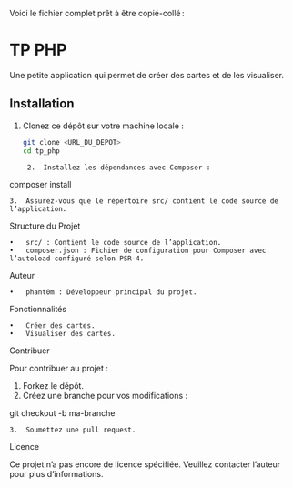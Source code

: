 Voici le fichier complet prêt à être copié-collé :

# TP PHP

Une petite application qui permet de créer des cartes et de les visualiser.

## Installation

1. Clonez ce dépôt sur votre machine locale :
   ```bash
   git clone <URL_DU_DEPOT>
   cd tp_php

	2.	Installez les dépendances avec Composer :

composer install


	3.	Assurez-vous que le répertoire src/ contient le code source de l’application.

Structure du Projet

	•	src/ : Contient le code source de l’application.
	•	composer.json : Fichier de configuration pour Composer avec l’autoload configuré selon PSR-4.

Auteur

	•	phant0m : Développeur principal du projet.

Fonctionnalités

	•	Créer des cartes.
	•	Visualiser des cartes.

Contribuer

Pour contribuer au projet :
1.	Forkez le dépôt.
2.	Créez une branche pour vos modifications :

git checkout -b ma-branche


	3.	Soumettez une pull request.

Licence

Ce projet n’a pas encore de licence spécifiée. Veuillez contacter l’auteur pour plus d’informations.

